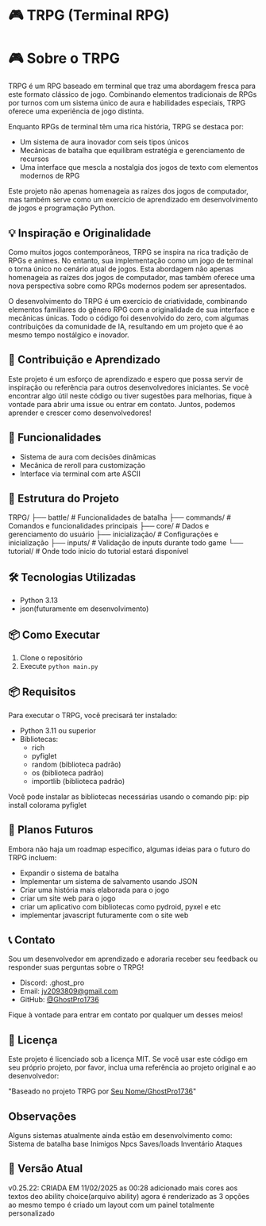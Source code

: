 # 🎮 TRPG (Terminal RPG)

# 🎮 Sobre o TRPG

TRPG é um RPG baseado em terminal que traz uma abordagem fresca para este formato clássico de jogo. Combinando elementos tradicionais de RPGs por turnos com um sistema único de aura e habilidades especiais, TRPG oferece uma experiência de jogo distinta.

Enquanto RPGs de terminal têm uma rica história, TRPG se destaca por:
- Um sistema de aura inovador com seis tipos únicos
- Mecânicas de batalha que equilibram estratégia e gerenciamento de recursos
- Uma interface que mescla a nostalgia dos jogos de texto com elementos modernos de RPG

Este projeto não apenas homenageia as raízes dos jogos de computador, mas também serve como um exercício de aprendizado em desenvolvimento de jogos e programação Python.

## 💡 Inspiração e Originalidade

Como muitos jogos contemporâneos, TRPG se inspira na rica tradição de RPGs e animes. No entanto, sua implementação como um jogo de terminal o torna único no cenário atual de jogos. Esta abordagem não apenas homenageia as raízes dos jogos de computador, mas também oferece uma nova perspectiva sobre como RPGs modernos podem ser apresentados.

O desenvolvimento do TRPG é um exercício de criatividade, combinando elementos familiares do gênero RPG com a originalidade de sua interface e mecânicas únicas. Todo o código foi desenvolvido do zero, com algumas contribuições da comunidade de IA, resultando em um projeto que é ao mesmo tempo nostálgico e inovador.

## 🤝 Contribuição e Aprendizado

Este projeto é um esforço de aprendizado e espero que possa servir de inspiração ou referência para outros desenvolvedores iniciantes. Se você encontrar algo útil neste código ou tiver sugestões para melhorias, fique à vontade para abrir uma issue ou entrar em contato. Juntos, podemos aprender e crescer como desenvolvedores!

## 🚀 Funcionalidades
- Sistema de aura com decisões dinâmicas
- Mecânica de reroll para customização
- Interface via terminal com arte ASCII

## 📁 Estrutura do Projeto
TRPG/
├── battle/ # Funcionalidades de batalha
├── commands/ # Comandos e funcionalidades principais
├── core/ # Dados e gerenciamento do usuário
├── inicialização/ # Configurações e inicialização
├── inputs/ # Validação de inputs durante todo game
└── tutorial/ # Onde todo inicio do tutorial estará disponível
## 🛠️ Tecnologias Utilizadas
- Python 3.13
- json(futuramente em desenvolvimento)

## 📦 Como Executar
1. Clone o repositório
2. Execute `python main.py`
## 📦 Requisitos

Para executar o TRPG, você precisará ter instalado:

- Python 3.11 ou superior
- Bibliotecas:
  - rich
  - pyfiglet
  - random (biblioteca padrão)
  - os (biblioteca padrão)
  - importlib (biblioteca padrão)

Você pode instalar as bibliotecas necessárias usando o comando pip: pip install colorama pyfiglet
## 🔮 Planos Futuros

Embora não haja um roadmap específico, algumas ideias para o futuro do TRPG incluem:

- Expandir o sistema de batalha
- Implementar um sistema de salvamento usando JSON
- Criar uma história mais elaborada para o jogo
- criar um site web para o jogo
- criar um aplicativo com bibliotecas como pydroid, pyxel e etc
- implementar javascript futuramente com o site web

## 📞 Contato

Sou um desenvolvedor em aprendizado e adoraria receber seu feedback ou responder suas perguntas sobre o TRPG!

- Discord: .ghost_pro
- Email: jv2093809@gmail.com
- GitHub: [@GhostPro1736](https://github.com/GhostPro1736)

Fique à vontade para entrar em contato por qualquer um desses meios!

## 📄 Licença

Este projeto é licenciado sob a licença MIT. Se você usar este código em seu próprio projeto, por favor, inclua uma referência ao projeto original e ao desenvolvedor:

"Baseado no projeto TRPG por [Seu Nome/GhostPro1736](https://github.com/GhostPro1736/Aether-Hunt)"

## Observaçôes

Alguns sistemas atualmente ainda estão em desenvolvimento como:
Sistema de batalha base
Inimigos
Npcs
Saves/loads
Inventário
Ataques

## 🔄 Versão Atual
v0.25.22:
CRIADA EM 11/02/2025 as 00:28
adicionado mais cores aos textos deo ability choice(arquivo ability)
agora é renderizado as 3 opções ao mesmo tempo
é criado um layout com um painel totalmente personalizado